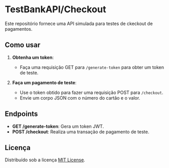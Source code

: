 # TestBankAPI/Checkout

Este repositório fornece uma API simulada para testes de ckeckout de pagamentos.

## Como usar

1. **Obtenha um token**:
   - Faça uma requisição GET para `/generate-token` para obter um token de teste.

2. **Faça um pagamento de teste**:
   - Use o token obtido para fazer uma requisição POST para `/checkout`.
   - Envie um corpo JSON com o número do cartão e o valor.


## Endpoints

- **GET /generate-token**: Gera um token JWT.
- **POST /checkout**: Realiza uma transação de pagamento de teste.

## Licença

Distribuído sob a licença [MIT License](LICENSE).